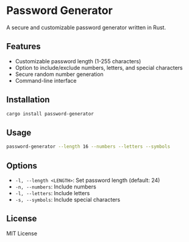 # Password Generator

A secure and customizable password generator written in Rust.

## Features
- Customizable password length (1-255 characters)
- Option to include/exclude numbers, letters, and special characters
- Secure random number generation
- Command-line interface

## Installation
```bash
cargo install password-generator
```

## Usage
```bash
password-generator --length 16 --numbers --letters --symbols
```

## Options
- `-l, --length <LENGTH>`: Set password length (default: 24)
- `-n, --numbers`: Include numbers
- `-l, --letters`: Include letters
- `-s, --symbols`: Include special characters

## License
MIT License
